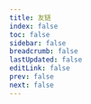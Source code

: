 ```yaml
---
title: 友链
index: false
toc: false
sidebar: false
breadcrumb: false
lastUpdated: false
editLink: false
prev: false
next: false
---
```

<SiteInfo
  name="Mr.Hope's Blog"
  desc="Where there is light, there is hope"
  url="https://mister-hope.com"
  logo="https://mister-hope.com/logo.svg"
  repo="https://github.com/Mister-Hope/Mister-Hope.github.io"
  preview="https://theme-hope.vuejs.press/assets/image/mrhope.jpg"
/>
<SiteInfo
  name="花诽语's Blog"
  desc="你知道吗，樱花飘落的速度是秒速五厘米"
  url="https://shiori.fun"
  logo="https://shiori.fun/logo.png"
  repo="https://github.com/shiori2024/shiori-blog"
  preview="https://shiori.fun/assets/images/shiori.png"
/>
<SiteInfo
  name="种桃道士"
  desc="It's Taoist"
  url="https://www.taoist-o.cn"
  logo="https://www.taoist-o.cn/upload/Avatar.jpg"
  repo="https://www.taoist-o.cn"
  preview=""
/>
